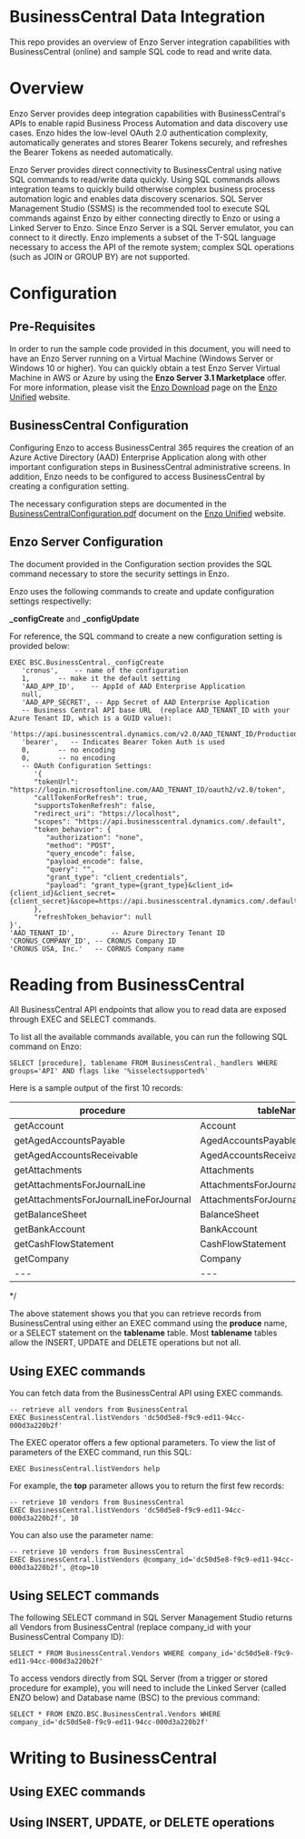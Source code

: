 # BusinessCentral Data Integration

This repo provides an overview of Enzo Server integration capabilities with BusinessCentral (online) and sample SQL code to read and write data.

# Overview
Enzo Server provides deep integration capabilities with BusinessCentral's APIs to enable rapid Business Process Automation and data discovery use cases.  Enzo hides the low-level OAuth 2.0 authentication complexity, automatically generates and stores Bearer Tokens securely, and refreshes the Bearer Tokens as needed automatically. 

Enzo Server provides direct connectivity to BusinessCentral using native SQL commands to read/write data quickly. Using SQL commands allows integration teams to quickly build otherwise complex business process automation logic and enables data discovery scenarios. SQL Server Management Studio (SSMS) is the recommended tool to execute SQL commands against Enzo by either connecting directly to Enzo or using a Linked Server to Enzo. Since Enzo Server is a SQL Server emulator, you can connect to it directly. Enzo implements a subset of the T-SQL language necessary to access the API of the remote system; complex SQL operations (such as JOIN or GROUP BY) are not supported. 

# Configuration
## Pre-Requisites
In order to run the sample code provided in this document, you will need to have an Enzo Server running on a Virtual Machine (Windows Server or Windows 10 or higher). You can quickly obtain a test Enzo Server Virtual Machine in AWS or Azure by using the __Enzo Server 3.1 Marketplace__ offer. For more information, please visit the [Enzo Download](https://www.enzounified.com/home/download) page on the [Enzo Unified](https://www.enzounified.com/) website. 

## BusinessCentral Configuration
Configuring Enzo to access BusinessCentral 365 requires the creation of an Azure Active Directory (AAD) Enterprise Application along with other important configuration steps in BusinessCentral administrative screens. In addition, Enzo needs to be configured to access BusinessCentral by creating a configuration setting. 

The necessary configuration steps are documented in the [BusinessCentralConfiguration.pdf](https://www.enzounified.com/downloads/BusinessCentralConfiguration.pdf) document on the [Enzo Unified](https://www.enzounified.com) website. 

## Enzo Server Configuration
The document provided in the Configuration section provides the SQL command necessary to store the security settings in Enzo. 

Enzo uses the following commands to create and update configuration settings respectivelly:

__\_configCreate__ and __\_configUpdate__

For reference, the SQL command to create a new configuration setting is provided below:

```
EXEC BSC.BusinessCentral._configCreate  
   'cronus',	-- name of the configuration 
   1,		-- make it the default setting 
   'AAD_APP_ID',	-- AppId of AAD Enterprise Application 
   null,	 
   'AAD_APP_SECRET', -- App Secret of AAD Enterprise Application 
   -- Business Central API base URL  (replace AAD_TENANT_ID with your Azure Tenant ID, which is a GUID value): 
   'https://api.businesscentral.dynamics.com/v2.0/AAD_TENANT_ID/Production/api/v2.0',  
   'bearer',   -- Indicates Bearer Token Auth is used 
   0,	    -- no encoding 
   0,	    -- no encoding  
   -- OAuth Configuration Settings: 
      '{    
      "tokenUrl": "https://login.microsoftonline.com/AAD_TENANT_ID/oauth2/v2.0/token",   
      "callTokenForRefresh": true,   
      "supportsTokenRefresh": false,   
      "redirect_uri": "https://localhost",   
      "scopes": "https://api.businesscentral.dynamics.com/.default",   
      "token_behavior": {    
         "authorization": "none",    
         "method": "POST",    
         "query_encode": false,    
         "payload_encode": false,    
         "query": "",    
         "grant_type": "client_credentials",    
         "payload": "grant_type={grant_type}&client_id={client_id}&client_secret={client_secret}&scope=https://api.businesscentral.dynamics.com/.default"    
      },   
      "refreshToken_behavior": null  
}', 
'AAD_TENANT_ID',	     -- Azure Directory Tenant ID 
'CRONUS_COMPANY_ID', -- CRONUS Company ID 
'CRONUS USA, Inc.'   -- CORNUS Company name 
```

# Reading from BusinessCentral
All BusinessCentral API endpoints that allow you to read data are exposed through EXEC and SELECT commands. 

To list all the available commands available, you can run the following SQL command on Enzo:

```
SELECT [procedure], tablename FROM BusinessCentral._handlers WHERE groups='API' AND flags like '%isselectsupported%'
```

Here is a sample output of the first 10 records:

| procedure | tableName |
|---|---|
| getAccount | Account |
| getAgedAccountsPayable | AgedAccountsPayable |
| getAgedAccountsReceivable | AgedAccountsReceivable |
| getAttachments | Attachments |
| getAttachmentsForJournalLine | AttachmentsForJournalLine |
| getAttachmentsForJournalLineForJournal | AttachmentsForJournalLineForJournal |
| getBalanceSheet | BalanceSheet |
| getBankAccount | BankAccount |
| getCashFlowStatement | CashFlowStatement |
| getCompany | Company |
|---|---|
*/

The above statement shows you that you can retrieve records from BusinessCentral using either an EXEC command using the __produce__ name, or a SELECT statement on the __tablename__ table.  Most __tablename__ tables allow the INSERT, UPDATE and DELETE operations but not all. 

## Using EXEC commands
You can fetch data from the BusinessCentral API using EXEC commands. 

```
-- retrieve all vendors from BusinessCentral
EXEC BusinessCentral.listVendors 'dc50d5e8-f9c9-ed11-94cc-000d3a220b2f'
```

The EXEC operator offers a few optional parameters. To view the list of parameters of the EXEC command, run this SQL:

```
EXEC BusinessCentral.listVendors help
```

For example, the __top__ parameter allows you to return the first few records:

```
-- retrieve 10 vendors from BusinessCentral
EXEC BusinessCentral.listVendors 'dc50d5e8-f9c9-ed11-94cc-000d3a220b2f', 10
```

You can also use the parameter name:
```
-- retrieve 10 vendors from BusinessCentral
EXEC BusinessCentral.listVendors @company_id='dc50d5e8-f9c9-ed11-94cc-000d3a220b2f', @top=10
```

## Using SELECT commands
The following SELECT command in SQL Server Management Studio returns all Vendors from BusinessCentral (replace company_id with your BusinessCentral Company ID):

```
SELECT * FROM BusinessCentral.Vendors WHERE company_id='dc50d5e8-f9c9-ed11-94cc-000d3a220b2f'
```

To access vendors directly from SQL Server (from a trigger or stored procedure for example), you will need to include the Linked Server (called ENZO below) and Database name (BSC) to the previous command:

```
SELECT * FROM ENZO.BSC.BusinessCentral.Vendors WHERE company_id='dc50d5e8-f9c9-ed11-94cc-000d3a220b2f'
```

# Writing to BusinessCentral

## Using EXEC commands

## Using INSERT, UPDATE, or DELETE operations


